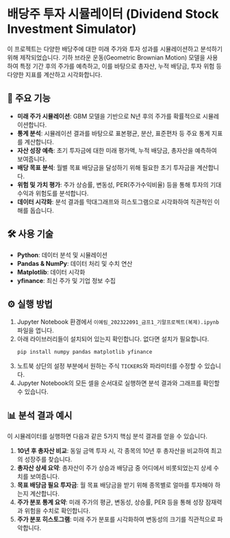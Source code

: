 
# 배당주 투자 시뮬레이터 (Dividend Stock Investment Simulator)

이 프로젝트는 다양한 배당주에 대한 미래 주가와 투자 성과를 시뮬레이션하고 분석하기 위해 제작되었습니다. 기하 브라운 운동(Geometric Brownian Motion) 모델을 사용하여 특정 기간 후의 주가를 예측하고, 이를 바탕으로 총자산, 누적 배당금, 투자 위험 등 다양한 지표를 계산하고 시각화합니다.

## 🚀 주요 기능

-   **미래 주가 시뮬레이션**: GBM 모델을 기반으로 N년 후의 주가를 확률적으로 시뮬레이션합니다.
-   **통계 분석**: 시뮬레이션 결과를 바탕으로 표본평균, 분산, 표준편차 등 주요 통계 지표를 계산합니다.
-   **자산 성장 예측**: 초기 투자금에 대한 미래 평가액, 누적 배당금, 총자산을 예측하여 보여줍니다.
-   **배당 목표 분석**: 월별 목표 배당금을 달성하기 위해 필요한 초기 투자금을 계산합니다.
-   **위험 및 가치 평가**: 주가 상승률, 변동성, PER(주가수익비율) 등을 통해 투자의 기대수익과 위험도를 분석합니다.
-   **데이터 시각화**: 분석 결과를 막대그래프와 히스토그램으로 시각화하여 직관적인 이해를 돕습니다.

## 🛠️ 사용 기술

-   **Python**: 데이터 분석 및 시뮬레이션
-   **Pandas & NumPy**: 데이터 처리 및 수치 연산
-   **Matplotlib**: 데이터 시각화
-   **yfinance**: 최신 주가 및 기업 정보 수집

## ⚙️ 실행 방법

1.  Jupyter Notebook 환경에서 `이예림_202322091_금프1_기말프로젝트(복제).ipynb` 파일을 엽니다.
2.  아래 라이브러리들이 설치되어 있는지 확인합니다. 없다면 설치가 필요합니다.
    ```bash
    pip install numpy pandas matplotlib yfinance
    ```
3.  노트북 상단의 설정 부분에서 원하는 주식 `TICKERS`와 파라미터를 수정할 수 있습니다.
4.  Jupyter Notebook의 모든 셀을 순서대로 실행하면 분석 결과와 그래프를 확인할 수 있습니다.

## 📊 분석 결과 예시

이 시뮬레이터를 실행하면 다음과 같은 5가지 핵심 분석 결과를 얻을 수 있습니다.

1.  **10년 후 총자산 비교**: 동일 금액 투자 시, 각 종목의 10년 후 총자산을 비교하여 최고의 성장주를 찾습니다.
2.  **총자산 상세 요약**: 총자산이 주가 상승과 배당금 중 어디에서 비롯되었는지 상세 수치를 보여줍니다.
3.  **목표 배당금 필요 투자금**: 월 목표 배당금을 받기 위해 종목별로 얼마를 투자해야 하는지 계산합니다.
4.  **주가 분포 통계 요약**: 미래 주가의 평균, 변동성, 상승률, PER 등을 통해 성장 잠재력과 위험을 수치로 확인합니다.
5.  **주가 분포 히스토그램**: 미래 주가 분포를 시각화하여 변동성의 크기를 직관적으로 파악합니다.

